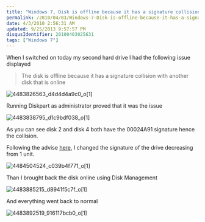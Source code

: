 ```yaml
---
title: "Windows 7, Disk is offline because it has a signature collision"
permalink: /2010/04/03/Windows-7-Disk-is-offline-because-it-has-a-signature-collision/
date: 4/3/2010 2:56:31 AM
updated: 9/25/2013 9:57:57 PM
disqusIdentifier: 20100403025631
tags: ["Windows 7"]
---
```

When I switched on today my second hard drive I had the following issue displayed 

> The disk is offline because it has a signature collision with another disk that is online
<!-- more -->

![4483826563_d4d4d4a9c0_o[1]](/images/4483826563_d4d4d4a9c0_o%5B1%5D.png "4483826563_d4d4d4a9c0_o[1]") 

Running Diskpart as administrator proved that it was the issue

![4483838795_d1c9bdf038_o[1]](/images/4483838795_d1c9bdf038_o%5B1%5D.png "4483838795_d1c9bdf038_o[1]") 

As you can see disk 2 and disk 4 both have the 00024A91 signature hence the collision.

Following the advise [here](http://www.howtohaven.com/system/change-disk-signature.shtml), I changed the signature of the drive decreasing from 1 unit.

![4484504524_c039b4f771_o[1]](/images/4484504524_c039b4f771_o%5B1%5D.png "4484504524_c039b4f771_o[1]") 

Than I brought back the disk online using Disk Management 

![4483885215_d8941f5c7f_o[1]](/images/4483885215_d8941f5c7f_o%5B1%5D.png "4483885215_d8941f5c7f_o[1]") 

And everything went back to normal

![4483892519_916117bcb0_o[1]](/images/4483892519_916117bcb0_o%5B1%5D.png "4483892519_916117bcb0_o[1]")
